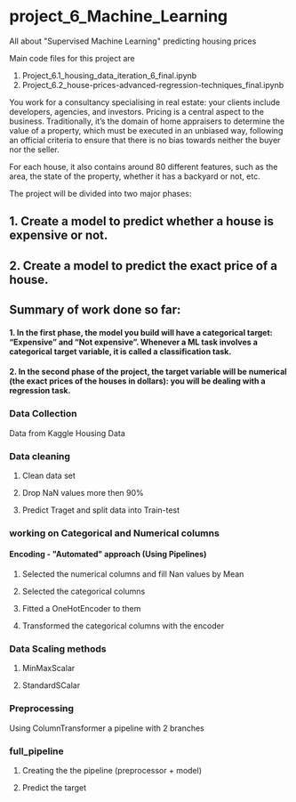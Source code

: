 # project_6_Machine_Learning
All about "Supervised Machine Learning" predicting housing prices

Main code files for this project are 
1. Project_6.1_housing_data_iteration_6_final.ipynb
2. Project_6.2_house-prices-advanced-regression-techniques_final.ipynb


You work for a consultancy specialising in real estate: your clients include developers, agencies, and investors. Pricing is a central aspect to the business. Traditionally, it’s the domain of home appraisers to determine the value of a property, which must be executed in an unbiased way, following an official criteria to ensure that there is no bias towards neither the buyer nor the seller.

For each house, it also contains around 80 different features, such as the area, the state of the property, whether it has a backyard or not, etc.

The project will be divided into two major phases:

## 1. Create a model to predict whether a house is expensive or not. 

## 2. Create a model to predict the exact price of a house.

## Summary of work done so far:

#### 1. In the first phase, the model you build will have a categorical target: “Expensive” and “Not expensive”. Whenever a ML task involves a categorical target variable, it is called a classification task.
#### 2. In the second phase of the project, the target variable will be numerical (the exact prices of the houses in dollars): you will be dealing with a regression task.


### Data Collection

Data from Kaggle Housing Data

### Data cleaning

1. Clean data set

2. Drop NaN values more then 90%

3. Predict Traget and split data into Train-test 

### working on Categorical and Numerical columns
#### Encoding - "Automated" approach (Using Pipelines)

1. Selected the numerical columns and fill Nan values by Mean

2. Selected the categorical columns

3. Fitted a OneHotEncoder to them

4. Transformed the categorical columns with the encoder

### Data Scaling methods

1. MinMaxScalar

2. StandardSCalar

### Preprocessing

Using ColumnTransformer a pipeline with 2 branches

### full_pipeline

1. Creating the the pipeline (preprocessor + model)

2. Predict the target






